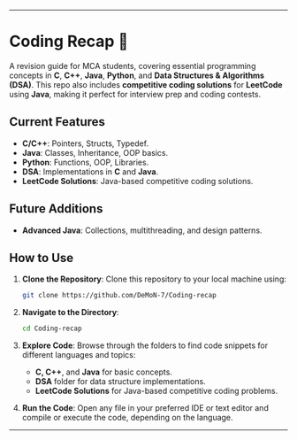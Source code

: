 
---

# Coding Recap 🚀

A revision guide for MCA students, covering essential programming concepts in **C**, **C++**, **Java**, **Python**, and **Data Structures & Algorithms (DSA)**. This repo also includes **competitive coding solutions** for **LeetCode** using **Java**, making it perfect for interview prep and coding contests.

## Current Features
- **C/C++**: Pointers, Structs, Typedef.
- **Java**: Classes, Inheritance, OOP basics.
- **Python**: Functions, OOP, Libraries.
- **DSA**: Implementations in **C** and **Java**.
- **LeetCode Solutions**: Java-based competitive coding solutions.

## Future Additions
- **Advanced Java**: Collections, multithreading, and design patterns.

## How to Use
1. **Clone the Repository**:
   Clone this repository to your local machine using:
   ```bash
   git clone https://github.com/DeMoN-7/Coding-recap
   ```

2. **Navigate to the Directory**:
   ```bash
   cd Coding-recap
   ```

3. **Explore Code**:
   Browse through the folders to find code snippets for different languages and topics:
   - **C, C++**, and **Java** for basic concepts.
   - **DSA** folder for data structure implementations.
   - **LeetCode Solutions** for Java-based competitive coding problems.

4. **Run the Code**:
   Open any file in your preferred IDE or text editor and compile or execute the code, depending on the language.

---
